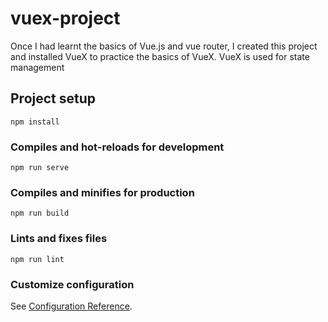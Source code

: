 # vuex-project

Once I had learnt the basics of Vue.js and vue router, I created this project and installed VueX to practice the basics of VueX.
VueX is used for state management

## Project setup
```
npm install
```

### Compiles and hot-reloads for development
```
npm run serve
```

### Compiles and minifies for production
```
npm run build
```

### Lints and fixes files
```
npm run lint
```

### Customize configuration
See [Configuration Reference](https://cli.vuejs.org/config/).
